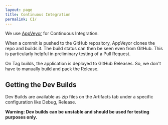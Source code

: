 ```yaml
---
layout: page
title: Continuous Integration
permalink: CI/
---
```


We use [AppVeyor](https://ci.appveyor.com) for Continuous Integration.

When a commit is pushed to the GitHub repository, AppVeyor clones the repo and builds it.
The build status can then be seen even from GitHub. This is particularly helpful in preliminary testing of a Pull Request.

On Tag builds, the application is deployed to GitHub Releases.
So, we don't have to manually build and pack the Release.

## Getting the Dev Builds
Dev Builds are available as zip files on the Artifacts tab under a specific configuration like Debug, Release.

**Warning: Dev builds can be unstable and should be used for testing purposes only.**